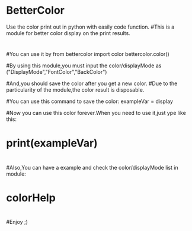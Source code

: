 # BetterColor
Use the color print out in python with easily code function.
#This is a module for better color display on the print results.
#
#You can use it by
    from bettercolor import color
    bettercolor.color()

#By using this module,you must input the color/displayMode as
    ("DisplayMode","FontColor","BackColor")

#And,you should save the color after you get a new color.
#Due to the particularity of the module,the color result is disposable.

#You can use this command to save the color:
    exampleVar = display

#Now you can use this color forever.When you need to use it,just ype like this:
#    print(exampleVar)
#
#Also,You can have a example and check the color/displayMode list in module:
#    colorHelp
#
#Enjoy ;)
